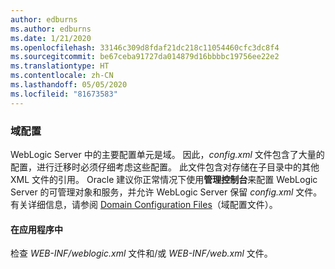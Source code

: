 ```yaml
---
author: edburns
ms.author: edburns
ms.date: 1/21/2020
ms.openlocfilehash: 33146c309d8fdaf21dc218c11054460cfc3dc8f4
ms.sourcegitcommit: be67ceba91727da014879d16bbbbc19756ee22e2
ms.translationtype: HT
ms.contentlocale: zh-CN
ms.lasthandoff: 05/05/2020
ms.locfileid: "81673583"
---
```

### <a name="domain-configuration"></a>域配置

WebLogic Server 中的主要配置单元是域。 因此，*config.xml* 文件包含了大量的配置，进行迁移时必须仔细考虑这些配置。 此文件包含对存储在子目录中的其他 XML 文件的引用。 Oracle 建议你正常情况下使用**管理控制台**来配置 WebLogic Server 的可管理对象和服务，并允许 WebLogic Server 保留 *config.xml* 文件。 有关详细信息，请参阅 [Domain Configuration Files](https://docs.oracle.com/en/middleware/fusion-middleware/weblogic-server/12.2.1.4/domcf/config_files.html)（域配置文件）。

#### <a name="inside-your-application"></a>在应用程序中

检查 *WEB-INF/weblogic.xml* 文件和/或 *WEB-INF/web.xml* 文件。
